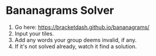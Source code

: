 # Bananagrams Solver

1. Go here: https://bracketdash.github.io/bananagrams/
2. Input your tiles.
3. Add any words your group deems invalid, if any.
4. If it's not solved already, watch it find a solution.
